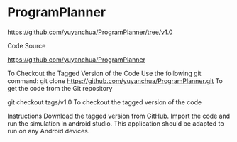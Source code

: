 # ProgramPlanner

https://github.com/yuyanchua/ProgramPlanner/tree/v1.0

Code Source

https://github.com/yuyanchua/ProgramPlanner

To Checkout the Tagged Version of the Code
Use the following git command:
git clone https://github.com/yuyanchua/ProgramPlanner.git
To get the code from the Git repository

git checkout tags/v1.0 
To checkout the tagged version of the code 

Instructions 
Download the tagged version from GitHub. Import the code and run the simulation in android studio. This application should be adapted to run on any Android devices.


